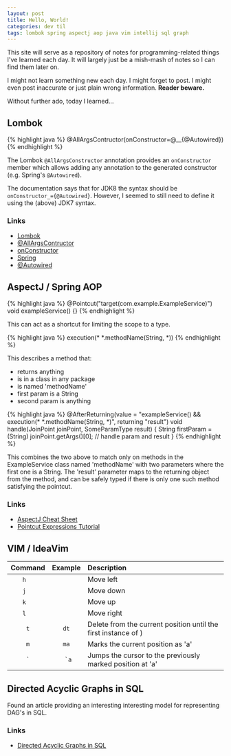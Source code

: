 ```yaml
---
layout: post
title: Hello, World!
categories: dev til
tags: lombok spring aspectj aop java vim intellij sql graph
---
```


This site will serve as a repository of notes for programming-related things
I've learned each day. It will largely just be a mish-mash of notes so I can
find them later on.

I might not learn something new each day. I might forget to post. I might even
post inaccurate or just plain wrong information.  **Reader beware.**

Without further ado, today I learned...

## Lombok

{% highlight java %}
@AllArgsContructor(onConstructor=@__{@Autowired})
{% endhighlight %}

The Lombok `@AllArgsConstructor` annotation provides an `onConstructor` member
which allows adding any annotation to the generated constructor (e.g. Spring's
`@Autowired`).

The documentation says that for JDK8 the syntax should be
`onConstructor_={@Autowired}`. However, I seemed to still need to define it
using the (above) JDK7 syntax.

### Links

* [Lombok](https://projectlombok.org/)
* [@AllArgsContructor](https://projectlombok.org/api/lombok/AllArgsConstructor.html)
* [onConstructor](https://projectlombok.org/api/lombok/AllArgsConstructor.html#onConstructor--)
* [Spring](https://spring.io/)
* [@Autowired](https://docs.spring.io/spring-framework/docs/current/javadoc-api/org/springframework/beans/factory/annotation/Autowired.html)

## AspectJ / Spring AOP

{% highlight java %}
@Pointcut("target(com.example.ExampleService)")
void exampleService() {}
{% endhighlight %}

This can act as a shortcut for limiting the scope to a type.

{% highlight java %}
execution(* *.methodName(String, *))
{% endhighlight %}

This describes a method that:
- returns anything
- is in a class in any package
- is named 'methodName'
- first param is a String
- second param is anything

{% highlight java %}
@AfterReturning(value = "exampleService() && execution(* *.methodName(String, *)", returning "result")
void handle(JoinPoint joinPoint, SomeParamType result) {
  String firstParam = (String) joinPoint.getArgs()[0];
  // handle param and result
}
{% endhighlight %}

This combines the two above to match only on methods in the ExampleService class
named 'methodName' with two parameters where the first one is a String. The
'result' parameter maps to the returning object from the method, and can be
safely typed if there is only one such method satisfying the pointcut.

### Links

* [AspectJ Cheat Sheet](https://blog.espenberntsen.net/2010/03/20/aspectj-cheat-sheet/)
* [Pointcut Expressions Tutorial](http://www.baeldung.com/spring-aop-pointcut-tutorial)

## VIM / IdeaVim

| Command | Example | Description                                                    |
|:-------:|:-------:|:---------------------------------------------------------------|
| `h`     |         | Move left                                                      |
| `j`     |         | Move down                                                      |
| `k`     |         | Move up                                                        |
| `l`     |         | Move right                                                     |
| `t`     | `dt`    | Delete from the current position until the first instance of ) |
| `m`     | `ma`    | Marks the current position as 'a'                              |
| `` ` `` | `` `a`` | Jumps the cursor to the previously marked position at 'a'      |

## Directed Acyclic Graphs in SQL

Found an article providing an interesting interesting model for representing
DAG's in SQL.

### Links

* [Directed Acyclic Graphs in SQL](https://www.codeproject.com/Articles/22824/A-Model-to-Represent-Directed-Acyclic-Graphs-DAG-o)
